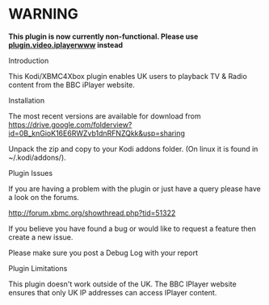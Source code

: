 # WARNING
**This plugin is now currently non-functional. Please use [plugin.video.iplayerwww](https://github.com/vonH/plugin.video.iplayerwww) instead**

Introduction

This Kodi/XBMC4Xbox plugin enables UK users to playback TV & Radio content from the BBC iPlayer website.

Installation

The most recent versions are available for download from https://drive.google.com/folderview?id=0B_knGioK16E6RWZvb1dnRFNZQkk&usp=sharing

Unpack the zip and copy to your Kodi addons folder. (On linux it is found in ~/.kodi/addons/).

Plugin Issues

If you are having a problem with the plugin or just have a query please have a look on the forums.

http://forum.xbmc.org/showthread.php?tid=51322

If you believe you have found a bug or would like to request a feature then create a new issue.

Please make sure you post a Debug Log with your report

Plugin Limitations

This plugin doesn't work outside of the UK. The BBC IPlayer website ensures that only UK IP addresses can access IPlayer content.
